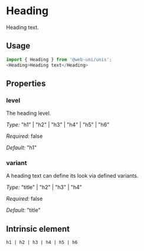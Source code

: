 # Heading

Heading text.

## Usage

```javascript
import { Heading } from '@web-uni/unis';
<Heading>Heading text</Heading>
```

## Properties

### level

The heading level.

*Type:* "h1" | "h2" | "h3" | "h4" | "h5" | "h6"

*Required:* false

*Default:* "h1"

### variant

A heading text can define its look via defined variants.

*Type:* "title" | "h2" | "h3" | "h4"

*Required:* false

*Default:* "title"

## Intrinsic element

```
h1 | h2 | h3 | h4 | h5 | h6
```
